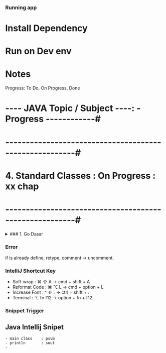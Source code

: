 
### Running app

# Install Dependency

# Run on Dev env

# Notes

Progress: To Do, On Progress, Done

# ---- JAVA Topic / Subject ----: - Progress ------------#
# -------------------------------------------------------#
#  4. Standard Classes          : On Progress  : xx chap #
# -------------------------------------------------------#


<details>
<summary>### 1. Go Dasar</summary>
<br>
<!-- EOL 245 -->

### 4. Java Standard Classes

## String Class
- Seperti yg pernah dibahas di materi Java Dasar, String adalah object, artinya dia memiliki representasi class nya.
- Ada banyak sekali method yg bisa kita gunakan di String, kita bisa melihat detail method apa saja yg tersedia di halaman dokumentasi javadoc nya.

- docs.oracle.com/en/javase/14/docs/api/java.base/java/lang/String.html
- docs.oracle.com/en/javase/20/docs/api/java.base/java/lang/String.html

# Method di String Class
Method                  | Keterangan
String toLowerCase()    | Membuat string baru dengan format lower case
String toUpperCase()    | Membuat string baru dengan format upper case
int length()            | Mendapatkan panjang string
boolean startsWith()    | Mengecek apakah dimulai dengan string value
boolean endsWith()      | Mengecek apakah diakhiri dengan string value
String[] split()        | Memotong string dengan string value

check String class

*Implementation file /classes  : StringApp.

## StringBuffer dan StringBuilder Class
# Immutable String
- String adalah tipe data immutable, artinya tidak bisa berubah isinya, saat kita mengubah string. sebenarnya yg dilakukan di Java adalah membuat String baru.
- Jika kita ingin memanipulasi String dalam jumlah banyak, sangat tidak disarankan menggunakan String, karena akan memakan memory yg cukup besar, untuk kasus seperti ini, disarankan menggunakan StringBuffer atau StringBuilder.

# StringBuffer vs StringBuilder
- Kemampuan StringBuffer dan StringBuilder cukup sama, bisa digunakan untuk memanipulasi String.
- Yang membedakan adalah, StringBuffer itu thread safe, sedangkan StringBuilder tidak thread safe.
- Jika kita ingin memanipulasi String secara paralel bersamaan, disarankan menggunakan StringBuffer, namu jika tidak butuh paralel, cukup gunakan StringBuilder.
- Karena StringBuffer dibuat agar thread save, maka secara otomatis performanya lebih lambat dibandingkan StringBuilder.

- docs.oracle.com/en/java/javase/14/docs/api/java.base/java/lang/StringBuffer.html
- docs.oracle.com/en/java/javase/14/docs/api/java.base/java/lang/StringBuilder.html

StringBuffer : diakses paralel / diakses banyak accessor.
StringBuilder: tidak bisa paralel akses.

*Implementation file /classes  : StringApp.

# Code: Menggunakan StringBuilder
*Implementation file /classes  : StringBuilderApp.

## StringJoiner Class
- StringJoiner adalah class yg bisa digunakan untuk membuat String sequence yg dipisahkan dengan delimiter.
- StringJoiner juga mendukung prefix dan suffix jika kita ingin menambahkannya.
- Ini sangat bagus ketika ada kasus misal kita ingin mem-print Array dengan format yg kita mau misalnya.
- docs.oracle.com/en/java/javase/14/docs/api/java.base/java/util/StringJoiner.html

# Code: String Joiner
- take huge memory if text size big
- new StringJoiner(", ", "[", "]");
*Implementation file /classes  : StringJoinerApp.

## StringTokenizer Class
# Code: StringTokenizer Class
- prudent memory consume compare to split
- lazy process
*Implementation file /classes  : StringTokenizerApp.

## Number Class
- Semua number class yg non-primitif memiliki parent class yg sama, yaitu class Number.
- Class Number memiliki banyak method yg bisa digunakan untuk mengkonversi ke tipe Number lain.
- Hal ini memudahkan kita untuk mengkonversi object Number dari satu tipe ke tipe number lainnya.
- docs.oracle.com/en/java/javase/14/docs/api/java.base/java/lang/Number.html

# Method di Number Class
Method               |   Keterangan
- - - - - - - - - - - - - - - - - - - - - - - - - - - -
byte byteValue()     | Mengubah menjadi tipe byte
double doubleValue() | Mengubah menjadi tipe double
float floatValue()   | Mengubah menjadi tipe float
int intValue()       | Mengubah menjadi int value
long longValue()     | Mengubah menjadi long value
short shortValue()   | Mengubah menjadi short value

*Implementation file /classes  : NumberApp.

# Konversi String ke Number
- Long, Integer, Short dan Byte memiliki static method untuk melakukan konversi dari String ke number.
- parseXxx(string) digunakan untuk mengkonversi dari string ke tipe data number primitif.
- valueOf(string) digunakan untuk mengkonversi dari string ke tipe data number non-primitif.
- Method ini akan throw NumberFormatException jika ternyata gagal melakukan konversi String ke number.

ex: parseLong(string)

## Math Class
- Class Math merupakan class utilities yg berisikan banyak sekali static method untuk operasi numerik, seperti trigonometric, logarithm, akar pangkat, dll.
- docs.oracle.com/en/java/javase/14/docs/api/java.base/java/lang/Math.html

# Method di Math Class
Method               |   Keterangan
- - - - - - - - - - - - - - - - - - - - - - - - - - - -
double cos(double)   | Menghitung cos di trigonometric
double sin(double)   | Menghitung sin di trigonometric
double tan(double)   | Menghitung tan di trigonometric
mix(number1, number2)| Mengambil nilai terkecil
max(number1, number2)| Mengambil nilai terbesar
...dll

*Implementation file /classes  : MathApp.

## BigNumber Class
- Jika kita ada kebutuhan untuk menggunakan angka yg besar sehingga melebihi kapasitas Long dan Double, di Java sudah disediakan class untuk handle data besar tersebut.
- BigInteger adalah class untuk handle tipe data Integer, dan
- BigDecimal adalah class untuk handle tipe data floating point

- docs.oracle.com/en/java/javase/14/docs/api/java.base/java/math/BigInteger.html
- docs.oracle.com/en/java/javase/14/docs/api/java.base/java/math/BigDecimal.html

# Method di BigInteger & BigDecimal
Method     | Keterangan
- - - - - - - - - - - - -
add        | +
subtract   | -
multiply   | *
divide     | /
mod        | %
...dll

*Implementation file /classes  : BigNumberApp.

## Scanner Class
- Scanner sebenarnya bagian dari Java IO (Input Output), dan ini akan dibahas di materi terpisah.
- Namun sekarang kita akan bahas sekilas tentang class Scanner.
- Class Scanner hadir sejak Java 5
- Class Scanner adalah class yg bisa digunakan untuk membaca input, entah dari file, console, dll.
- Class Scanner ini cocok untuk dijadikan object untuk membaca input user saat kita belajar membuat program Java menggunakan console / terminal.
- docs.oracle.com/en/java/javese/14/docs/api/java.base/java/util/Scanner.html

# Method di Scanner Class
Method          | Keterangan
- - - - - - - - - - - - -
nextLine()      | Membaca string
nextInt()       | Membaca int
nextLong()      | Membaca long
nextBoolean()   | Membaca boolean
...dll

*Implementation file /classes  : ScannerApp.

## Date dan Calendar Class
- Tiap bahasa pemrograman biasanya memiliki representasi tanggal, di Java juga sama, ada class Date & Calender yg bisa kita gunakan sebagai representasi tanggal.
- Sebenarnya di Java 8 sudah ada cara manipulasi tanggal yg baru menggunakan Java Date Time API, namun itu akan kita bahas di course terpisah.
- Sekarang kita akan fokus menggunakan class Date dan Calender.

# Hubungan Date dan Calendar
- Class Date adalah class representasi tanggal sampai presisi milisecond.
- Namun di class Date sudah banyak method-method yg di deprecated, sehingga untuk memanipulasi date tanggal, kita sekarang harus melakukan kombinasi antara class Date dan Calendar.
- Sederhananya Date untuk representasi tanggal, dan Calendar untuk memanipulasi tanggal.

- docs.oracle.com/en/java/javase/14/docs/api/java.base/java/util/Date.html
- docs.oracle.com/en/java/javase/14/docs/api/java.base/java/util/Calendar.html

- a lot of function Deprecated
- 
# Code : Menggunakan Date
- milisecond format input
- planetcalc

# Code: Menggunakan Calendar

*Implementation file /classes  : DateApp.

## System Class
- Class System adalah class yg berisikan banyak utility static method di Java, contohnya sebelum kita sudah sering menggunakan method printLn milik field out di class System.

- docs.oracle.com/en/java/javase/14/docs/api/java.base/java/lang/System.html

*Implementation file /classes  : StringApp.

## Runtime Class
- 

*Implementation file /classes  : StringApp.

## UUID Class
- 

*Implementation file /classes  : StringApp.

## Base64 Class
- 

*Implementation file /classes  : StringApp.

## Objects Class
- 

*Implementation file /classes  : StringApp.

## Random Class
- 

*Implementation file /classes  : StringApp.

## Properties Class
- 

*Implementation file /classes  : StringApp.

## Arrays Class
- 

*Implementation file /classes  : StringApp.

## Regular Expression
- 

*Implementation file /classes  : StringApp.


### Materi Selanjutnya
- Object Oriented Programming
- Standard Classes
- Generic
- Collection
- Lambda
- Apache Maven
- Unit Test
- Stream

### Noted Feature:
- can check method or class detail in structure

### 1. end
<!-- SOL 50 -->
</details>

### Error
if is already define, retype, comment -> uncomment.

### IntelliJ Shortcut Key
- Soft-wrap     : ⌘ ⇧ A    -> cmd  + shift  + A
- Reformat Code : ⌘ ⌥ L    -> cmd  + option + L
- Increase Font : ^ ⇧ .    -> ctrl + shift  + .
- Terminal      : ⌥ fn f12 -> option + fn + f12


### Snippet Trigger
## Java Intellij Snipet
    - main class    : psvm
    - println       : sout
    - 
